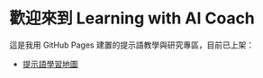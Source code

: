 # 歡迎來到 Learning with AI Coach

這是我用 GitHub Pages 建置的提示語教學與研究專區，目前已上架：

- [提示語學習地圖](./semantic-prompt-map/pdf/prompt-learning-map)